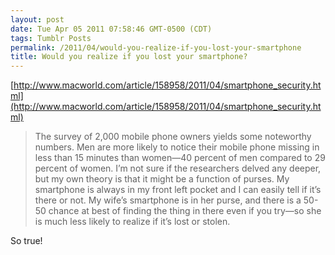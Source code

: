 ```yaml
---
layout: post
date: Tue Apr 05 2011 07:58:46 GMT-0500 (CDT)
tags: Tumblr Posts
permalink: /2011/04/would-you-realize-if-you-lost-your-smartphone
title: Would you realize if you lost your smartphone?
---
```


[http://www.macworld.com/article/158958/2011/04/smartphone_security.html](http://www.macworld.com/article/158958/2011/04/smartphone_security.html)

> The survey of 2,000 mobile phone owners yields some noteworthy numbers. Men are more likely to notice their mobile phone missing in less than 15 minutes than women—40 percent of men compared to 29 percent of women. I’m not sure if the researchers delved any deeper, but my own theory is that it might be a function of purses. My smartphone is always in my front left pocket and I can easily tell if it’s there or not. My wife’s smartphone is in her purse, and there is a 50-50 chance at best of finding the thing in there even if you try—so she is much less likely to realize if it’s lost or stolen.

So true!
